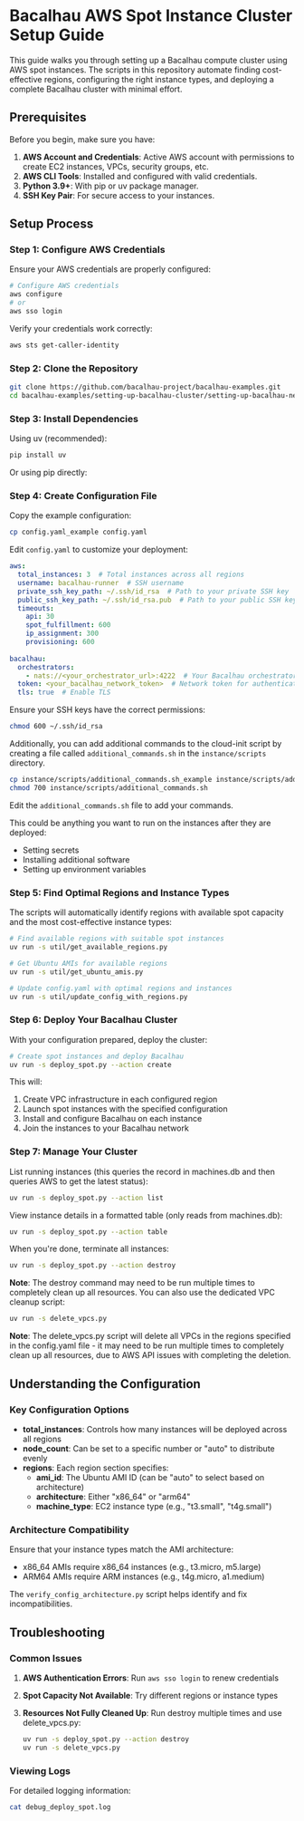 # Bacalhau AWS Spot Instance Cluster Setup Guide

This guide walks you through setting up a Bacalhau compute cluster using AWS spot instances. The scripts in this repository automate finding cost-effective regions, configuring the right instance types, and deploying a complete Bacalhau cluster with minimal effort.

## Prerequisites

Before you begin, make sure you have:

1. **AWS Account and Credentials**: Active AWS account with permissions to create EC2 instances, VPCs, security groups, etc.
2. **AWS CLI Tools**: Installed and configured with valid credentials.
3. **Python 3.9+**: With pip or uv package manager.
4. **SSH Key Pair**: For secure access to your instances. 

## Setup Process

### Step 1: Configure AWS Credentials

Ensure your AWS credentials are properly configured:

```bash
# Configure AWS credentials
aws configure
# or
aws sso login
```

Verify your credentials work correctly:
```bash
aws sts get-caller-identity
```

### Step 2: Clone the Repository

```bash
git clone https://github.com/bacalhau-project/bacalhau-examples.git
cd bacalhau-examples/setting-up-bacalhau-cluster/setting-up-bacalhau-network-aws-spot
```

### Step 3: Install Dependencies

Using uv (recommended):
```bash
pip install uv
```

Or using pip directly:

### Step 4: Create Configuration File

Copy the example configuration:
```bash
cp config.yaml_example config.yaml
```

Edit `config.yaml` to customize your deployment:
```yaml
aws:
  total_instances: 3  # Total instances across all regions
  username: bacalhau-runner  # SSH username
  private_ssh_key_path: ~/.ssh/id_rsa  # Path to your private SSH key
  public_ssh_key_path: ~/.ssh/id_rsa.pub  # Path to your public SSH key
  timeouts:
    api: 30
    spot_fulfillment: 600
    ip_assignment: 300
    provisioning: 600
    
bacalhau:
  orchestrators:
    - nats://<your_orchestrator_url>:4222  # Your Bacalhau orchestrator URL
  token: <your_bacalhau_network_token>  # Network token for authentication
  tls: true  # Enable TLS
```

Ensure your SSH keys have the correct permissions:
```bash
chmod 600 ~/.ssh/id_rsa
```

Additionally, you can add additional commands to the cloud-init script by creating a file called `additional_commands.sh` in the `instance/scripts` directory.

```bash
cp instance/scripts/additional_commands.sh_example instance/scripts/additional_commands.sh
chmod 700 instance/scripts/additional_commands.sh
```

Edit the `additional_commands.sh` file to add your commands.

This could be anything you want to run on the instances after they are deployed:
- Setting secrets
- Installing additional software
- Setting up environment variables

### Step 5: Find Optimal Regions and Instance Types

The scripts will automatically identify regions with available spot capacity and the most cost-effective instance types:

```bash
# Find available regions with suitable spot instances
uv run -s util/get_available_regions.py

# Get Ubuntu AMIs for available regions
uv run -s util/get_ubuntu_amis.py

# Update config.yaml with optimal regions and instances
uv run -s util/update_config_with_regions.py
```

### Step 6: Deploy Your Bacalhau Cluster

With your configuration prepared, deploy the cluster:

```bash
# Create spot instances and deploy Bacalhau
uv run -s deploy_spot.py --action create
```

This will:
1. Create VPC infrastructure in each configured region
2. Launch spot instances with the specified configuration
3. Install and configure Bacalhau on each instance
4. Join the instances to your Bacalhau network

### Step 7: Manage Your Cluster

List running instances (this queries the record in machines.db and then queries AWS to get the latest status):
```bash
uv run -s deploy_spot.py --action list
```

View instance details in a formatted table (only reads from machines.db):
```bash
uv run -s deploy_spot.py --action table
```

When you're done, terminate all instances:
```bash
uv run -s deploy_spot.py --action destroy
```

**Note**: The destroy command may need to be run multiple times to completely clean up all resources. You can also use the dedicated VPC cleanup script:

```bash
uv run -s delete_vpcs.py
```

**Note**: The delete_vpcs.py script will delete all VPCs in the regions specified in the config.yaml file - it may need to be run multiple times to completely clean up all resources, due to AWS API issues with completing the deletion.

## Understanding the Configuration

### Key Configuration Options

- **total_instances**: Controls how many instances will be deployed across all regions
- **node_count**: Can be set to a specific number or "auto" to distribute evenly
- **regions**: Each region section specifies:
  - **ami_id**: The Ubuntu AMI ID (can be "auto" to select based on architecture)
  - **architecture**: Either "x86_64" or "arm64"
  - **machine_type**: EC2 instance type (e.g., "t3.small", "t4g.small")

### Architecture Compatibility

Ensure that your instance types match the AMI architecture:
- x86_64 AMIs require x86_64 instances (e.g., t3.micro, m5.large)
- ARM64 AMIs require ARM instances (e.g., t4g.micro, a1.medium)

The `verify_config_architecture.py` script helps identify and fix incompatibilities.

## Troubleshooting

### Common Issues

1. **AWS Authentication Errors**: Run `aws sso login` to renew credentials

2. **Spot Capacity Not Available**: Try different regions or instance types

3. **Resources Not Fully Cleaned Up**: Run destroy multiple times and use delete_vpcs.py:
   ```bash
   uv run -s deploy_spot.py --action destroy
   uv run -s delete_vpcs.py
   ```

### Viewing Logs

For detailed logging information:
```bash
cat debug_deploy_spot.log
```